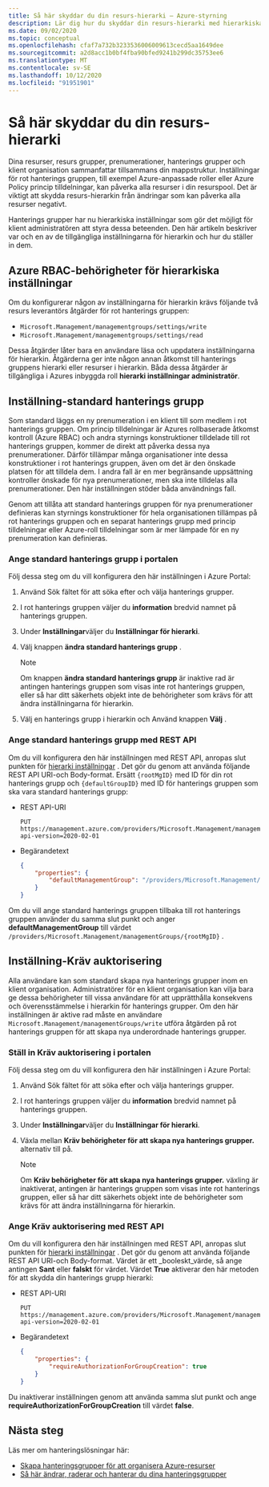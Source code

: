 ```yaml
---
title: Så här skyddar du din resurs-hierarki – Azure-styrning
description: Lär dig hur du skyddar din resurs-hierarki med hierarkiska inställningar som inkluderar inställning av standard hanterings gruppen.
ms.date: 09/02/2020
ms.topic: conceptual
ms.openlocfilehash: cfaf7a732b3233536006009613cecd5aa1649dee
ms.sourcegitcommit: a2d8acc1b0bf4fba90bfed9241b299dc35753ee6
ms.translationtype: MT
ms.contentlocale: sv-SE
ms.lasthandoff: 10/12/2020
ms.locfileid: "91951901"
---
```

# <a name="how-to-protect-your-resource-hierarchy"></a>Så här skyddar du din resurs-hierarki

Dina resurser, resurs grupper, prenumerationer, hanterings grupper och klient organisation sammanfattar tillsammans din mappstruktur. Inställningar för rot hanterings gruppen, till exempel Azure-anpassade roller eller Azure Policy princip tilldelningar, kan påverka alla resurser i din resurspool. Det är viktigt att skydda resurs-hierarkin från ändringar som kan påverka alla resurser negativt.

Hanterings grupper har nu hierarkiska inställningar som gör det möjligt för klient administratören att styra dessa beteenden. Den här artikeln beskriver var och en av de tillgängliga inställningarna för hierarkin och hur du ställer in dem.

## <a name="azure-rbac-permissions-for-hierarchy-settings"></a>Azure RBAC-behörigheter för hierarkiska inställningar

Om du konfigurerar någon av inställningarna för hierarkin krävs följande två resurs leverantörs åtgärder för rot hanterings gruppen:

- `Microsoft.Management/managementgroups/settings/write`
- `Microsoft.Management/managementgroups/settings/read`

Dessa åtgärder låter bara en användare läsa och uppdatera inställningarna för hierarkin. Åtgärderna ger inte någon annan åtkomst till hanterings gruppens hierarki eller resurser i hierarkin. Båda dessa åtgärder är tillgängliga i Azures inbyggda roll **hierarki inställningar administratör**.

## <a name="setting---default-management-group"></a>Inställning-standard hanterings grupp

Som standard läggs en ny prenumeration i en klient till som medlem i rot hanterings gruppen. Om princip tilldelningar är Azures rollbaserade åtkomst kontroll (Azure RBAC) och andra styrnings konstruktioner tilldelade till rot hanterings gruppen, kommer de direkt att påverka dessa nya prenumerationer. Därför tillämpar många organisationer inte dessa konstruktioner i rot hanterings gruppen, även om det är den önskade platsen för att tilldela dem. I andra fall är en mer begränsande uppsättning kontroller önskade för nya prenumerationer, men ska inte tilldelas alla prenumerationer. Den här inställningen stöder båda användnings fall.

Genom att tillåta att standard hanterings gruppen för nya prenumerationer definieras kan styrnings konstruktioner för hela organisationen tillämpas på rot hanterings gruppen och en separat hanterings grupp med princip tilldelningar eller Azure-roll tilldelningar som är mer lämpade för en ny prenumeration kan definieras.

### <a name="set-default-management-group-in-portal"></a>Ange standard hanterings grupp i portalen

Följ dessa steg om du vill konfigurera den här inställningen i Azure Portal:

1. Använd Sök fältet för att söka efter och välja hanterings grupper.

1. I rot hanterings gruppen väljer du **information** bredvid namnet på hanterings gruppen.

1. Under **Inställningar**väljer du **Inställningar för hierarki**.

1. Välj knappen **ändra standard hanterings grupp** .

   > [!NOTE]
   > Om knappen **ändra standard hanterings grupp** är inaktive rad är antingen hanterings gruppen som visas inte rot hanterings gruppen, eller så har ditt säkerhets objekt inte de behörigheter som krävs för att ändra inställningarna för hierarkin.

1. Välj en hanterings grupp i hierarkin och Använd knappen **Välj** .

### <a name="set-default-management-group-with-rest-api"></a>Ange standard hanterings grupp med REST API

Om du vill konfigurera den här inställningen med REST API, anropas slut punkten för [hierarki inställningar](/rest/api/resources/hierarchysettings) . Det gör du genom att använda följande REST API URI-och Body-format. Ersätt `{rootMgID}` med ID för din rot hanterings grupp och `{defaultGroupID}` med ID för hanterings gruppen som ska vara standard hanterings grupp:

- REST API-URI

  ```http
  PUT https://management.azure.com/providers/Microsoft.Management/managementGroups/{rootMgID}/settings/default?api-version=2020-02-01
  ```

- Begärandetext

  ```json
  {
      "properties": {
          "defaultManagementGroup": "/providers/Microsoft.Management/managementGroups/{defaultGroupID}"
      }
  }
  ```

Om du vill ange standard hanterings gruppen tillbaka till rot hanterings gruppen använder du samma slut punkt och anger **defaultManagementGroup** till värdet `/providers/Microsoft.Management/managementGroups/{rootMgID}` .

## <a name="setting---require-authorization"></a>Inställning-Kräv auktorisering

Alla användare kan som standard skapa nya hanterings grupper inom en klient organisation. Administratörer för en klient organisation kan vilja bara ge dessa behörigheter till vissa användare för att upprätthålla konsekvens och överensstämmelse i hierarkin för hanterings grupper. Om den här inställningen är aktive rad måste en användare `Microsoft.Management/managementGroups/write` utföra åtgärden på rot hanterings gruppen för att skapa nya underordnade hanterings grupper.

### <a name="set-require-authorization-in-portal"></a>Ställ in Kräv auktorisering i portalen

Följ dessa steg om du vill konfigurera den här inställningen i Azure Portal:

1. Använd Sök fältet för att söka efter och välja hanterings grupper.

1. I rot hanterings gruppen väljer du **information** bredvid namnet på hanterings gruppen.

1. Under **Inställningar**väljer du **Inställningar för hierarki**.

1. Växla mellan **Kräv behörigheter för att skapa nya hanterings grupper.** alternativ till på.

   > [!NOTE]
   > Om **Kräv behörigheter för att skapa nya hanterings grupper.** växling är inaktiverat, antingen är hanterings gruppen som visas inte rot hanterings gruppen, eller så har ditt säkerhets objekt inte de behörigheter som krävs för att ändra inställningarna för hierarkin.

### <a name="set-require-authorization-with-rest-api"></a>Ange Kräv auktorisering med REST API

Om du vill konfigurera den här inställningen med REST API, anropas slut punkten för [hierarki inställningar](/rest/api/resources/hierarchysettings) . Det gör du genom att använda följande REST API URI-och Body-format. Värdet är ett _booleskt_värde, så ange antingen **Sant** eller **falskt** för värdet. Värdet **True** aktiverar den här metoden för att skydda din hanterings grupp hierarki:

- REST API-URI

  ```http
  PUT https://management.azure.com/providers/Microsoft.Management/managementGroups/{rootMgID}/settings/default?api-version=2020-02-01
  ```

- Begärandetext

  ```json
  {
      "properties": {
          "requireAuthorizationForGroupCreation": true
      }
  }
  ```

Du inaktiverar inställningen genom att använda samma slut punkt och ange **requireAuthorizationForGroupCreation** till värdet **false**.

## <a name="next-steps"></a>Nästa steg

Läs mer om hanteringslösningar här:

- [Skapa hanteringsgrupper för att organisera Azure-resurser](../create-management-group-portal.md)
- [Så här ändrar, raderar och hanterar du dina hanteringsgrupper](../manage.md)